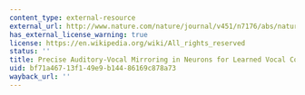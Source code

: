 ```yaml
---
content_type: external-resource
external_url: http://www.nature.com/nature/journal/v451/n7176/abs/nature06492.html
has_external_license_warning: true
license: https://en.wikipedia.org/wiki/All_rights_reserved
status: ''
title: Precise Auditory-Vocal Mirroring in Neurons for Learned Vocal Communication
uid: bf71a467-13f1-49e9-b144-86169c878a73
wayback_url: ''
---
```

